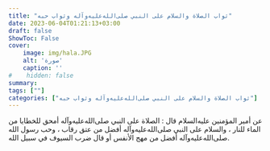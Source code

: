 ```yaml
---
title: "ثواب الصلاة والسلام على النبي صلى‌الله‌عليه‌وآله وثواب حبه"
date: 2023-06-04T01:21:13+03:00
draft: false
ShowToc: False
cover:
    image: img/hala.JPG
    alt: 'صورة'
    caption: ''
#    hidden: false
summary: 
tags: [""]
categories: ["ثواب الصلاة والسلام على النبي صلى‌الله‌عليه‌وآله وثواب حبه"]
---
```

عن أمير المؤمنين عليه‌السلام قال : الصلاة على النبي صلى‌الله‌عليه‌وآله
أمحق للخطايا من الماء للنار ، والسلام على النبي صلى‌الله‌عليه‌وآله أفضل من عتق
رقاب ، وحب رسول الله صلى‌الله‌عليه‌وآله أفضل من مهج الأنفس أو قال ضرب
السيوف في سبيل الله.

